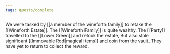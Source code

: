 ```yaml
---
tags: quests/complete
---
```

We were tasked by [[a member of the wineforth family]] to retake the [[Wineforth Estate]]. The [[Wineforth Family]] is quite wealthy. The [[Party]] travelled to the [[Lower Green]] and retook the estate, But also stole significant [[Immovable Rod|magical items]] and coin from the vault. They have yet to return to collect the reward.